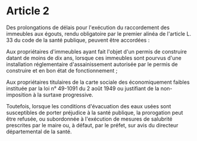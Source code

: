 # Article 2

Des prolongations de délais pour l'exécution du raccordement des immeubles aux égouts, rendu obligatoire par le premier alinéa de l'article L. 33 du code de la santé publique, peuvent être accordées :

Aux propriétaires d'immeubles ayant fait l'objet d'un permis de construire datant de moins de dix ans, lorsque ces immeubles sont pourvus d'une installation réglementaire d'assainissement autorisée par le permis de construire et en bon état de fonctionnement ;

Aux propriétaires titulaires de la carte sociale des économiquement faibles instituée par la loi n° 49-1091 du 2 août 1949 ou justifiant de la non-imposition à la surtaxe progressive.

Toutefois, lorsque les conditions d'évacuation des eaux usées sont susceptibles de porter préjudice à la santé publique, la prorogation peut être refusée, ou subordonnée à l'exécution de mesures de salubrité prescrites par le maire ou, à défaut, par le préfet, sur avis du directeur départemental de la santé.
